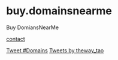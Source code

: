 # buy.domainsnearme
Buy DomiansNearMe

[contact](mailto:innerinetcompany@gmail.com)

<a href="https://twitter.com/intent/tweet?button_hashtag=Domains&ref_src=twsrc%5Etfw" class="twitter-hashtag-button" data-show-count="false">Tweet #Domains</a><script async src="https://platform.twitter.com/widgets.js" charset="utf-8"></script>
<a class="twitter-timeline" href="https://twitter.com/theway_tao?ref_src=twsrc%5Etfw">Tweets by theway_tao</a> <script async src="https://platform.twitter.com/widgets.js" charset="utf-8"></script>
